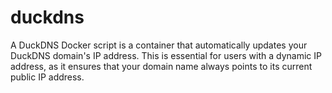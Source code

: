 # duckdns
A DuckDNS Docker script is a container that automatically updates your DuckDNS domain's IP address. This is essential for users with a dynamic IP address, as it ensures that your domain name always points to its current public IP address.
